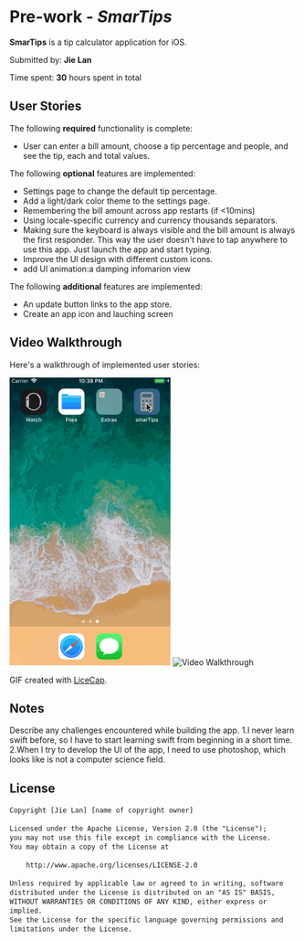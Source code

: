 # Pre-work - *SmarTips*

**SmarTips** is a tip calculator application for iOS.

Submitted by: **Jie Lan**

Time spent: **30** hours spent in total

## User Stories

The following **required** functionality is complete:

* User can enter a bill amount, choose a tip percentage and people, and see the tip, each and total values.

The following **optional** features are implemented:

*  Settings page to change the default tip percentage.
*  Add a light/dark color theme to the settings page. 
*  Remembering the bill amount across app restarts (if <10mins)
*  Using locale-specific currency and currency thousands separators.
*  Making sure the keyboard is always visible and the bill amount is always the first responder. This way the user doesn't have to tap anywhere to use this app. Just launch the app and start typing.
*  Improve the UI design with different custom icons.
*  add UI animation:a damping infomarion view

The following **additional** features are implemented:

*  An update button links to the app store.
*  Create an app icon and lauching screen

## Video Walkthrough 

Here's a walkthrough of implemented user stories:

<img src='video1.gif' title='Video Walkthrough' width='' alt='Video Walkthrough' />
<img src='video2.gif' title='Video Walkthrough' width='' alt='Video Walkthrough' />

GIF created with [LiceCap](http://www.cockos.com/licecap/).

## Notes

Describe any challenges encountered while building the app.
1.I never learn swift before, so I have to start learning swift from beginning in a short time.
2.When I try to develop the UI of the app, I need to use photoshop, which looks like is not a computer science field.

## License

    Copyright [Jie Lan] [name of copyright owner]

    Licensed under the Apache License, Version 2.0 (the "License");
    you may not use this file except in compliance with the License.
    You may obtain a copy of the License at

        http://www.apache.org/licenses/LICENSE-2.0

    Unless required by applicable law or agreed to in writing, software
    distributed under the License is distributed on an "AS IS" BASIS,
    WITHOUT WARRANTIES OR CONDITIONS OF ANY KIND, either express or implied.
    See the License for the specific language governing permissions and
    limitations under the License.
